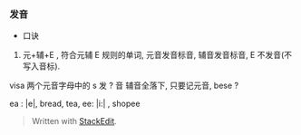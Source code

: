 
### 发音
* 口诀
1. 元+辅+E , 符合元辅 E 规则的单词, 元音发音标音, 辅音发音标音, E 不发音(不写入音标).

visa 两个元音字母中的 s 发 ? 音
辅音全落下, 只要记元音, bese ? 

ea : |e|, bread, tea, 
ee: |i:| , shopee



> Written with [StackEdit](https://stackedit.io/).
<!--stackedit_data:
eyJoaXN0b3J5IjpbLTkwNjY0NjEzNSwtMTUwMzM3NTM1OCwyMD
M1Nzc4MDExLDEwODM3NTgwMSwtODY2NjI2Njc2XX0=
-->